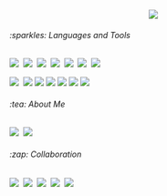 <div align="center">
<h3>  </h3>
<img src="https://capsule-render.vercel.app/api?type=transparent&color=FF4C4C&height=365&section=header&text=Bonhaeng%20Lee&desc=Hi,%20I'm%20a%20passionate%20FrontEnd%20developer&fontSize=55&fontColor=FF4C4C&animation=fadeIn" />
</div>
  

<!-- 
<div align="center"> -->
  <h6><i>:sparkles: Languages and Tools </i></h6>

<img src="https://img.shields.io/badge/-JavaScript-000000??style=for-the-badge&logo=javascript"/>&nbsp;
<img src="https://img.shields.io/badge/-HTML-000000??style=for-the-badge&logo=html5"/>&nbsp;
<img src="https://img.shields.io/badge/-CSS-000000??style=for-the-badge&logo=css3"/>&nbsp;
<img src="https://img.shields.io/badge/-TypeScript-000000??style=for-the-badge&logo=typescript"/>&nbsp;
<img src="https://img.shields.io/badge/-React.js-000000??style=for-the-badge&logo=React"/>&nbsp;
<img src="https://img.shields.io/badge/-Next.js-000000??style=for-the-badge&logo=Next.js"/>&nbsp;
<img src="https://img.shields.io/badge/-SCSS-000000??style=for-the-badge&logo=sass"/>&nbsp;
<div>
<img src="https://img.shields.io/badge/-Jest-000000??style=for-the-badge&logo=jest"/>&nbsp;
<img src="https://img.shields.io/badge/React%20Testing%20Library-000000?style=flat-square&logo=Testing Library"/>&nbsp;<img src="https://img.shields.io/badge/-Playwright-000000??style=for-the-badge&logo=playwright"/>&nbsp;<img src="https://img.shields.io/badge/-Cypress-000000??style=for-the-badge&logo=cypress"/>
<img src="https://img.shields.io/badge/-Express-000000??style=for-the-badge&logo=express"/>&nbsp;<img src="https://img.shields.io/badge/-Strapi-000000??style=for-the-badge&logo=strapi"/>&nbsp;<img src="https://img.shields.io/badge/-Firebase-000000??style=for-the-badge&logo=Firebase"/>
</div>

<h6><i>:tea: About Me </i></h6>
<a href="mailto:coalee22@gmail.com"><img src="https://img.shields.io/badge/gmail-bc3c32?style=flat&logo=Gmail&logoColor=white&link=mailto:coalee22@gmail.com"/></a>&nbsp <a href="https://uncertainty.oopy.io/"><img src="https://img.shields.io/badge/Blog-efeeeb?style=flat&logo=medium&logoColor=000&link=https://uncertainty.oopy.io/"/></a>

<h6><i>:zap: Collaboration </i></h6>

<a target="_blank" rel="noopener noreferrer" href="https://notion.com?utm_source=google&utm_medium=cpc&utm_campaign=sa_pc_mo&utm_content=210225_0_0&gclid=CjwKCAjwq9mLBhB2EiwAuYdMtQvDJ6jB0Ae7Ln0uDaC8X5JInbB9_PGXivsmUo2uBphoptuFULfJoRoC72AQAvD_BwE"><img src="https://img.shields.io/badge/-Notion-353336??style=for-the-badge&logo=Notion"/></a>
&nbsp;<a target="_blank" rel="noopener noreferrer" href="https://github.com?utm_source=google&utm_medium=cpc&utm_campaign=sa_pc_mo&utm_content=210225_0_0&gclid=CjwKCAjwq9mLBhB2EiwAuYdMtQvDJ6jB0Ae7Ln0uDaC8X5JInbB9_PGXivsmUo2uBphoptuFULfJoRoC72AQAvD_BwE"><img src="https://img.shields.io/badge/-GitHub-000??style=for-the-badge&logo=github"/></a>
&nbsp;<a target="_blank" rel="noopener noreferrer" href="https://github.com?utm_source=google&utm_medium=cpc&utm_campaign=sa_pc_mo&utm_content=210225_0_0&gclid=CjwKCAjwq9mLBhB2EiwAuYdMtQvDJ6jB0Ae7Ln0uDaC8X5JInbB9_PGXivsmUo2uBphoptuFULfJoRoC72AQAvD_BwE"><img src="https://img.shields.io/badge/-Bitbucket-2661ed??style=for-the-badge&logo=bitbucket"/></a>
&nbsp;<a target="_blank" rel="noopener noreferrer" href="https://flow.team/index.act?utm_source=google&utm_medium=cpc&utm_campaign=sa_pc_mo&utm_content=210225_0_0&gclid=CjwKCAjwq9mLBhB2EiwAuYdMtQvDJ6jB0Ae7Ln0uDaC8X5JInbB9_PGXivsmUo2uBphoptuFULfJoRoC72AQAvD_BwE"><img src="https://img.shields.io/badge/-Flow-6555b6??style=for-the-badge&logo=Flow"/></a>
&nbsp;<a target="_blank" rel="noopener noreferrer" href="https://www.atlassian.com/ko/software/jira?utm_source=google&utm_medium=cpc&utm_campaign=sa_pc_mo&utm_content=210225_0_0&gclid=CjwKCAjwq9mLBhB2EiwAuYdMtQvDJ6jB0Ae7Ln0uDaC8X5JInbB9_PGXivsmUo2uBphoptuFULfJoRoC72AQAvD_BwE"><img src="https://img.shields.io/badge/-Jira-4582f7??style=for-the-badge&logo=Jira"/></a>


<!--
<h6><i>📊 Github Stats </i></h6>


<a href='https://github.com/rahul-jha98/github-stats-transparent'>
  
![Stats Overview](https://raw.githubusercontent.com/BonhaengLee/github-stats-transparent/output/generated/overview.svg)
![Most Used Languages](https://raw.githubusercontent.com/BonhaengLee/github-stats-transparent/output/generated/languages.svg)

</a>
</div>
  

**BonhaengLee/BonhaengLee** is a ✨ _special_ ✨ repository because its `README.md` (this file) appears on your GitHub profile.

Here are some ideas to get you started:

- 🔭 I’m currently working on ...
- 🌱 I’m currently learning ...
- 👯 I’m looking to collaborate on ...
- 🤔 I’m looking for help with ...
- 💬 Ask me about ...
- 📫 How to reach me: ...
- 😄 Pronouns: ...
- ⚡ Fun fact: ...
-->
